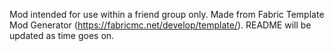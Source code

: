 Mod intended for use within a friend group only. Made from Fabric Template Mod Generator (https://fabricmc.net/develop/template/). README will be updated as time goes on.
